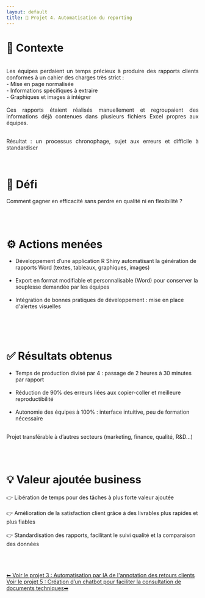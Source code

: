 ```yaml
---
layout: default
title: 🚀 Projet 4. Automatisation du reporting
---
```


# 🔎 Contexte
<br>
<div style="text-align: justify;">
Les équipes perdaient un temps précieux à produire des rapports clients conformes à un cahier des charges très strict :<br>   
- Mise en page normalisée<br>    
- Informations spécifiques à extraire<br>    
- Graphiques et images à intégrer<br>
<br>  
Ces rapports étaient réalisés manuellement et regroupaient des informations déjà contenues dans plusieurs fichiers Excel propres aux équipes.<br><br>    

Résultat : un processus chronophage, sujet aux erreurs et difficile à standardiser  
</div>


<br>

# 🎯 Défi

Comment gagner en efficacité sans perdre en qualité ni en flexibilité ?  

<br><br>

# ⚙️ Actions menées

- Développement d’une application R Shiny automatisant la génération de rapports Word (textes, tableaux, graphiques, images)<br><br>  
- Export en format modifiable et personnalisable (Word) pour conserver la souplesse demandée par les équipes<br><br>  
- Intégration de bonnes pratiques de développement : mise en place d'alertes visuelles<br><br>  

<br><br>

# ✅ Résultats obtenus

- Temps de production divisé par 4 : passage de 2 heures à 30 minutes par rapport<br><br>  
- Réduction de 90% des erreurs liées aux copier-coller et meilleure reproductibilité<br><br>  
- Autonomie des équipes à 100% : interface intuitive, peu de formation nécessaire<br><br>  

Projet transférable à d’autres secteurs (marketing, finance, qualité, R&D…)

<br><br>

# 💡 Valeur ajoutée business

👉 Libération de temps pour des tâches à plus forte valeur ajoutée<br><br>
👉 Amélioration de la satisfaction client grâce à des livrables plus rapides et plus fiables<br><br>
👉 Standardisation des rapports, facilitant le suivi qualité et la comparaison des données

<br>
<br><br>


<div class="projet-navigation">
  <a href="{{ site.baseurl }}/projet3" class="prev-projet">⬅ Voir le projet 3 : Automatisation par IA de l'annotation des retours clients</a>
  <a href="{{ site.baseurl }}/projet5" class="next-projet">Voir le projet 5 : Création d’un chatbot pour faciliter la consultation de documents techniques➡</a>
</div>
